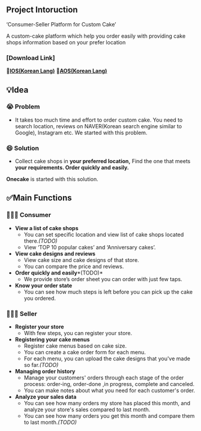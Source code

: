 ## Project Intoruction
‘Consumer-Seller Platform for Custom Cake’

A custom-cake platform which help you order easily with providing cake shops information based on your prefer location
### [Download Link] 
💙[‎**IOS(Korean Lang)**](https://apps.apple.com/kr/app/onecake/id1635032032) 💚[**AOS(Korean Lang)**](https://play.google.com/store/apps/details?id=com.onecake_frontend)

## 💡Idea
### **😭 Problem**

- It takes too much time and effort to order custom cake. You need to search location, reviews on NAVER(Korean search engine similar to Google), Instagram etc. We started with this problem.

### 😄 **Solution**

- Collect cake shops in **your preferred location,**
Find the one that meets **your requirements.
Order quickly and easily.**

**Onecake** is started with this solution.

## ✅Main Functions

### **👩🏻‍💼 Consumer**

- **View a list of cake shops**
    - You can set specific location and view list of cake shops located there.*(TODO)*
    - View ‘TOP 10 popular cakes’ and ‘Anniversary cakes’.
- ****************************View cake designs and reviews****************************
    - View cake size and cake designs of that store.
    - You can compare the price and reviews.
- **Order quickly and easily***(TODO)*
    - We provide store’s order sheet you can order with just few taps.
- **Know your order state**
    - You can see how much steps is left before you can pick up the cake you ordered.

### **👩🏻‍🍳 Seller**

- **Register your store**
    - With few steps, you can register your store.
- **Registering your cake menus**
    - Register cake menus based on cake size.
    - You can create a cake order form for each menu.
    - For each menu, you can upload the cake designs that you've made so far.*(TODO)*
- **Managing order history**
    - Manage your customers' orders through each stage of the order process: order-ing, order-done ,in progress, complete and canceled.
    - You can make notes about what you need for each customer's order.
- **Analyze your sales data**
    - You can see how many orders my store has placed this month, and analyze your store's sales compared to last month.
    - You can see how many orders you get this month and compare them to last month.*(TODO)*
